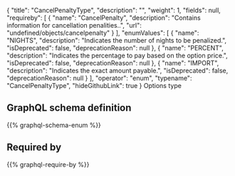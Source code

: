 {
  "title": "CancelPenaltyType",
  "description": "",
  "weight": 1,
  "fields": null,
  "requireby": [
    {
      "name": "CancelPenalty",
      "description": "Contains information for cancellation penalities..",
      "url": "undefined/objects/cancelpenalty"
    }
  ],
  "enumValues": [
    {
      "name": "NIGHTS",
      "description": "Indicates the number of nights to be penalized.",
      "isDeprecated": false,
      "deprecationReason": null
    },
    {
      "name": "PERCENT",
      "description": "Indicates the percentage to pay based on the option price.",
      "isDeprecated": false,
      "deprecationReason": null
    },
    {
      "name": "IMPORT",
      "description": "Indicates the exact amount payable.",
      "isDeprecated": false,
      "deprecationReason": null
    }
  ],
  "operator": "enum",
  "typename": "CancelPenaltyType",
  "hideGithubLink": true
}
Options type
## GraphQL schema definition

{{% graphql-schema-enum %}}

## Required by

{{% graphql-require-by %}}
